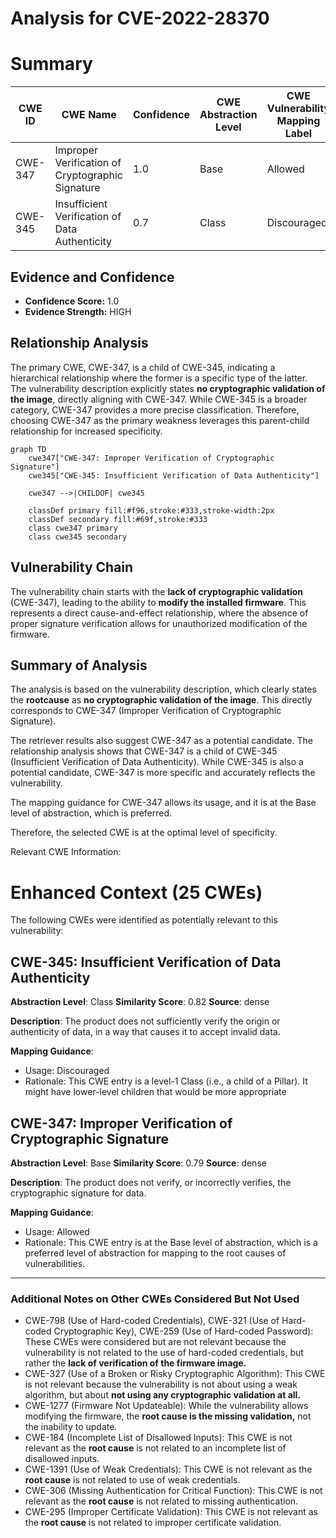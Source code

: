 # Analysis for CVE-2022-28370

# Summary
| CWE ID | CWE Name | Confidence | CWE Abstraction Level | CWE Vulnerability Mapping Label | CWE-Vulnerability Mapping Notes |
|---|---|---|---|---|---|
| CWE-347 | Improper Verification of Cryptographic Signature | 1.0 | Base | Allowed | Primary CWE |
| CWE-345 | Insufficient Verification of Data Authenticity | 0.7 | Class | Discouraged | Secondary Candidate |

## Evidence and Confidence

*   **Confidence Score:** 1.0
*   **Evidence Strength:** HIGH

## Relationship Analysis
The primary CWE, CWE-347, is a child of CWE-345, indicating a hierarchical relationship where the former is a specific type of the latter. The vulnerability description explicitly states **no cryptographic validation of the image**, directly aligning with CWE-347. While CWE-345 is a broader category, CWE-347 provides a more precise classification. Therefore, choosing CWE-347 as the primary weakness leverages this parent-child relationship for increased specificity.

```mermaid
graph TD
    cwe347["CWE-347: Improper Verification of Cryptographic Signature"]
    cwe345["CWE-345: Insufficient Verification of Data Authenticity"]
    
    cwe347 -->|CHILDOF| cwe345
    
    classDef primary fill:#f96,stroke:#333,stroke-width:2px
    classDef secondary fill:#69f,stroke:#333
    class cwe347 primary
    class cwe345 secondary
```

## Vulnerability Chain
The vulnerability chain starts with the **lack of cryptographic validation** (CWE-347), leading to the ability to **modify the installed firmware**. This represents a direct cause-and-effect relationship, where the absence of proper signature verification allows for unauthorized modification of the firmware.

## Summary of Analysis
The analysis is based on the vulnerability description, which clearly states the **rootcause** as **no cryptographic validation of the image**. This directly corresponds to CWE-347 (Improper Verification of Cryptographic Signature).

The retriever results also suggest CWE-347 as a potential candidate. The relationship analysis shows that CWE-347 is a child of CWE-345 (Insufficient Verification of Data Authenticity). While CWE-345 is also a potential candidate, CWE-347 is more specific and accurately reflects the vulnerability.

The mapping guidance for CWE-347 allows its usage, and it is at the Base level of abstraction, which is preferred.

Therefore, the selected CWE is at the optimal level of specificity.

Relevant CWE Information:

# Enhanced Context (25 CWEs)
The following CWEs were identified as potentially relevant to this vulnerability:

## CWE-345: Insufficient Verification of Data Authenticity
**Abstraction Level**: Class
**Similarity Score**: 0.82
**Source**: dense

**Description**:
The product does not sufficiently verify the origin or authenticity of data, in a way that causes it to accept invalid data.

**Mapping Guidance**:
- Usage: Discouraged
- Rationale: This CWE entry is a level-1 Class (i.e., a child of a Pillar). It might have lower-level children that would be more appropriate

## CWE-347: Improper Verification of Cryptographic Signature
**Abstraction Level**: Base
**Similarity Score**: 0.79
**Source**: dense

**Description**:
The product does not verify, or incorrectly verifies, the cryptographic signature for data.

**Mapping Guidance**:
- Usage: Allowed
- Rationale: This CWE entry is at the Base level of abstraction, which is a preferred level of abstraction for mapping to the root causes of vulnerabilities.

---
### Additional Notes on Other CWEs Considered But Not Used

*   CWE-798 (Use of Hard-coded Credentials), CWE-321 (Use of Hard-coded Cryptographic Key), CWE-259 (Use of Hard-coded Password): These CWEs were considered but are not relevant because the vulnerability is not related to the use of hard-coded credentials, but rather the **lack of verification of the firmware image.**
*   CWE-327 (Use of a Broken or Risky Cryptographic Algorithm): This CWE is not relevant because the vulnerability is not about using a weak algorithm, but about **not using any cryptographic validation at all.**
*   CWE-1277 (Firmware Not Updateable): While the vulnerability allows modifying the firmware, the **root cause is the missing validation,** not the inability to update.
*   CWE-184 (Incomplete List of Disallowed Inputs): This CWE is not relevant as the **root cause** is not related to an incomplete list of disallowed inputs.
*   CWE-1391 (Use of Weak Credentials): This CWE is not relevant as the **root cause** is not related to use of weak credentials.
*   CWE-306 (Missing Authentication for Critical Function): This CWE is not relevant as the **root cause** is not related to missing authentication.
*   CWE-295 (Improper Certificate Validation): This CWE is not relevant as the **root cause** is not related to improper certificate validation.